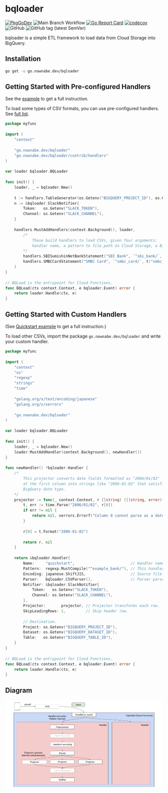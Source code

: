 bqloader
========

[![PkgGoDev](https://pkg.go.dev/badge/go.nownabe.dev/bqloader)](https://pkg.go.dev/go.nownabe.dev/bqloader)
![Main Branch Workflow](https://github.com/nownabe/go-bqloader/workflows/Main%20Branch%20Workflow/badge.svg)
[![Go Report Card](https://goreportcard.com/badge/github.com/nownabe/go-bqloader)](https://goreportcard.com/report/github.com/nownabe/go-bqloader)
[![codecov](https://codecov.io/gh/nownabe/go-bqloader/branch/main/graph/badge.svg)](https://codecov.io/gh/nownabe/go-bqloader)
![GitHub](https://img.shields.io/github/license/nownabe/go-bqloader)
![GitHub tag (latest SemVer)](https://img.shields.io/github/v/tag/nownabe/go-bqloader?sort=semver)

bqloader is a simple ETL framework to load data from Cloud Storage into BigQuery.

## Installation

```bash
go get -u go.nownabe.dev/bqloader
```

## Getting Started with Pre-configured Handlers

See the [example](https://github.com/nownabe/go-bqloader/tree/main/examples/pre_configured_handlers) to get a full instruction.

To load some types of CSV formats, you can use pre-configured handlers.
See [full list](https://github.com/nownabe/go-bqloader/tree/main/contrib/handlers).


```go
package myfunc

import (
	"context"

	"go.nownabe.dev/bqloader"
	"go.nownabe.dev/bqloader/contrib/handlers"
)

var loader bqloader.BQLoader

func init() {
	loader, _ = bqloader.New()

	t := handlers.TableGenerator(os.Getenv("BIGQUERY_PROJECT_ID"), os.Getenv("BIGQUERY_DATASET_ID"))
	n := &bqloader.SlackNotifier{
		Token:   os.Getenv("SLACK_TOKEN"),
		Channel: os.Getenv("SLACK_CHANNEL"),
	}

	handlers.MustAddHandlers(context.Background(), loader,
		/*
			These build handlers to load CSVs, given four arguments:
			handler name, a pattern to file path on Cloud Storage, a BigQuery table and a notifier.
		*/
		handlers.SBISumishinNetBankStatement("SBI Bank", `^sbi_bank/`, t("sbi_bank"), n),
		handlers.SMBCCardStatement("SMBC Card", `^smbc_card/`, t("smbc_card"), n),
	)
}

// BQLoad is the entrypoint for Cloud Functions.
func BQLoad(ctx context.Context, e bqloader.Event) error {
	return loader.Handle(ctx, e)
}
```


## Getting Started with Custom Handlers

(See [Quickstart example](https://github.com/nownabe/go-bqloader/tree/main/examples/quickstart) to get a full instruction.)

To load other CSVs, import the package `go.nownabe.dev/bqloader` and write your custom handler.

```go
package myfunc

import (
	"context"
	"os"
	"regexp"
	"strings"
	"time"

	"golang.org/x/text/encoding/japanese"
	"golang.org/x/xerrors"

	"go.nownabe.dev/bqloader"
)

var loader bqloader.BQLoader

func init() {
	loader, _ = bqloader.New()
	loader.MustAddHandler(context.Background(), newHandler())
}

func newHandler() *bqloader.Handler {
	/*
		This projector converts date fields formatted as "2006/01/02"
		at the first column into strings like "2006-01-02" that satisfies
		BigQuery date type.
	*/
	projector := func(_ context.Context, r []string) ([]string, error) {
		t, err := time.Parse("2006/01/02", r[0])
		if err != nil {
			return nil, xerrors.Errorf("Column 0 cannot parse as a date: %w", err)
		}

		r[0] = t.Format("2006-01-02")

		return r, nil
	}

	return &bqloader.Handler{
		Name:     "quickstart",                         // Handler name used in logs and notifications.
		Pattern:  regexp.MustCompile("^example_bank/"), // This handler processes files matched to this pattern.
		Encoding: japanese.ShiftJIS,                    // Source file encoding.
		Parser:   bqloader.CSVParser(),                 // Parser parses source file into records.
		Notifier: &bqloader.SlackNotifier{
			Token:   os.Getenv("SLACK_TOKEN"),
			Channel: os.Getenv("SLACK_CHANNEL"),
		},
		Projector:       projector, // Projector transforms each row.
		SkipLeadingRows: 1,         // Skip header row.

		// Destination.
		Project: os.Getenv("BIGQUERY_PROJECT_ID"),
		Dataset: os.Getenv("BIGQUERY_DATASET_ID"),
		Table:   os.Getenv("BIGQUERY_TABLE_ID"),
	}
}

// BQLoad is the entrypoint for Cloud Functions.
func BQLoad(ctx context.Context, e bqloader.Event) error {
	return loader.Handle(ctx, e)
}
```

## Diagram

![diagram](https://raw.githubusercontent.com/nownabe/go-bqloader/main/diagram.png)
